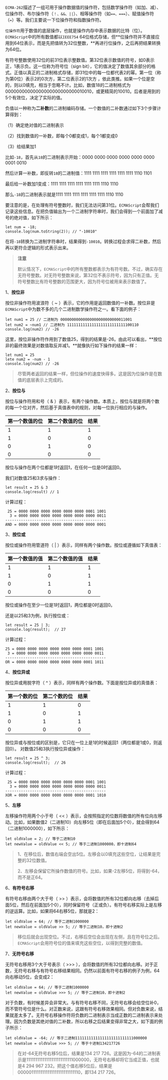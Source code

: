 `ECMA-262`描述了一组可用于操作数据值的操作符，包括数学操作符（如加、减）、位操作符、布尔操作符（`！、&&、||`）、相等操作符（如`==、===`）、赋值操作符（`=`）等。我们主要说一下位操作符和指数操作符。

`位操作符`用于数值的底层操作，也就是操作内存中表示数据的比特（位）。`ECMAScript`中的所有数值都以`IEEE754` 64位格式存储，但**位操作符并不直接应用到64位表示，而是先把值转为32位整数，**再进行位操作，之后再把结果转换为64位。

有符号整数使用32位的前31位表示整数值。第32位表示数值的符号，如0表示正，1表示负。这一位称为符号位（sign bit），它的值决定了数值其余部分的格式。正值以真正的二进制格式存储，即31位中的每一位都代表2的幂。第一位（称为第0位）表示2的0次方，第二位表示2的1次方 ，依此类推。如果一个位是空的，则以0填充，相当于忽略不计。比如，数值18的二进制格式为00000000000000000000000000010010，或更精简的10010。后者是用到的5个有效位，决定了实际的值。

负值以一种称为**二补数**的二进制编码存储。一个数值的二补数通过如下3个步骤计算得到：

（1）确定绝对值的二进制表示

（2）找到数值的一补数，即每个0都变成1，每个1都变成0

（3）给结果加1

比如`-18`，首先从`18`的二进制表示开始：0000 0000 0000 0000 0000 0000 0001 0010

然后计算一补数，即反转`18`的二进制值：1111 1111 1111 1111 1111 1111 1110 1101

最后给一补数加1变成：1111 1111 1111 1111 1111 1111 1110 1110

那么`-18`的二进制表示就是1111 1111 1111 1111 1111 1111 1110 1110

要注意的是，在处理有符号整数时，我们无法访问第31位。`ECMAScript`会帮我们记录这些信息。在把负值输出为一个二进制字符串时，我们会得到一个前面加了减号的绝对值，如下所示：

```
let num = -18;
console.log(num.toString(2)); // "-10010"
```

在将`-18`转换为二进制字符串时，结果得到`-10010`。转换过程会求得二补数，然后再以更符合逻辑的形式表示出来。

> **注意**
>
> 默认情况下，`ECMAScript`中的所有整数都表示为有符号数。不过，确实存在无符号整数。对无符号整数来说，第32位不表示符号，因为只有正值。无符号整数比有符号整数的范围更大，因为符号位被用来表示数值了。



1、**按位非**

按位非操作符用波浪符（ ~ ）表示，它的作用是返回数值的一补数。按位非是`ECMAScript`中为数不多的几个二进制数学操作符之一。看下面的例子：

```
let num1 = 25 // 二进制为 00000000000000000000000000011001
let num2 = ~num1 // 二进制为 11111111111111111111111111100110
console.log(num2) // -26

```

这里，按位非操作符作用到了数值25，得到的结果是-26。由此可以看出，**按位非的最终效果是对数值取反并减1。**就像执行如下操作的结果一样：

```
let num1 = 25
lete num2 = -num - 1
console.log(num2) // -26
```

> 尽管两者返回的结果一样，但位操作的速度快得多。这是因为位操作是在数值的底层表示上完成的。

2、**按位与**

按位与操作符用和号（ & ）表示，有两个操作数。本质上，按位与就是将两个数的每一个位对齐，然后基于真值表中的规则，对每一位执行相应的与操作。

| 第一个数值的位 | 第二个数值的位 | 结果 |
| -------------- | -------------- | ---- |
| 1              | 1              | 1    |
| 1              | 0              | 0    |
| 0              | 1              | 0    |
| 0              | 0              | 0    |

按位与操作在两个位都是1时返回1，在任何一位是0时返回0。

我们对数值25和3求与操作：

```
let result = 25 & 3
console.log(result) // 1
```

计算过程：

```
 25 = 0000 0000 0000 0000 0000 0000 0001 1001
  3 = 0000 0000 0000 0000 0000 0000 0000 0011
---------------------------------------------
AND = 0000 0000 0000 0000 0000 0000 0000 0001
```

3、**按位或**

按位或操作符用管道符（ | ）表示，同样有两个操作数。按位或遵循如下真值表：

| 第一个数值的值 | 第二个数值的值 | 结果 |
| -------------- | -------------- | ---- |
| 1              | 1              | 1    |
| 1              | 0              | 1    |
| 0              | 1              | 1    |
| 0              | 0              | 0    |

按位或操作在至少一位是1时返回1，两位都是0时返回0。

还是以25和3为例，执行按位或：

```
let result = 25 | 3;
console.log(result);  // 27
```

计算过程：

```
25 = 0000 0000 0000 0000 0000 0000 0001 1001
 3 = 0000 0000 0000 0000 0000 0000 0000 0011
---------------------------------------------
OR = 0000 0000 0000 0000 0000 0000 0001 1011
```

4、**按位异或**

按位异或用脱字符（ ^ ）表示，同样有两个操作数。下面是按位异或的真值表：

| 第一个数的位 | 第二个数的位 | 结果 |
| ------------ | ------------ | ---- |
| 1            | 1            | 0    |
| 1            | 0            | 1    |
| 0            | 1            | 1    |
| 0            | 0            | 0    |

按位异或与按位或的区别是，它只在一位上是1的时候返回1（两位都是1或0，则返回0）。
对数值25和3执行按位异或操作：

```
let result = 25 ^ 3;
console.log(result);  // 26
```

计算过程：

```
 25 = 0000 0000 0000 0000 0000 0000 0001 1001
  3 = 0000 0000 0000 0000 0000 0000 0000 0011
---------------------------------------------
XOR = 0000 0000 0000 0000 0000 0000 0001 1010
```

5、**左移**

左移操作符用两个小于号（ << ）表示，会按照指定的位数将数值的所有位向左移动。比如，如果数值2（二进制10）向左移5位（即在后面加5个0），就会得到64（二进制1000000），如下所示：

```
let oldValue = 2; // 等于二进制10
let newValue = oldValue << 5; // 等于二进制1000000，即十进制64
```

> 1、在移位后，数值右端会空出5位。左移会以0填充这些空位，让结果是完整的32位数值。
>
> 2、左移会保留它所操作数值的符号。比如，如果-2左移5位，将得到-64，而不是正64。

6、**有符号右移**

有符号右移由两个大于号（ >> ）表示，会将数值的所有32位都向右移（去掉后面5位，然后在前面加5个0），同时保留符号（正或负）。有符号右移实际上是左移的逆运算。比如，如果将64右移5位，那就是2：

```
let oldValue = 64; // 等于二进制1000000
let newValue = oldValue >> 5; // 等于二进制10，即十进制2
```

> 移位后就会出现空位。不过，右移后空位会出现在左侧，且在符号位之后。`ECMAScript`会用符号位的值来填充这些空位，以得到完整的数值。

7、**无符号右移**

无符号右移用3个大于号表示（ >>> ），会将数值的所有32位都向右移。对于正数，无符号右移与有符号右移结果相同。仍然以前面有符号右移的例子为例，64向右移动5位，会变成2：

```
let oldValue = 64; // 等于二进制1000000
let newValue = oldValue >>> 5; // 等于二进制10，即十进制2
```

对于负数，有时候差异会非常大。与有符号右移不同，无符号右移会给空位补0，而不管符号位是什么。对正数来说，这跟有符号右移效果相同。但对负数来说，结果就差太多了。无符号右移操作符将负数的二进制表示当成正数的二进制表示来处理。因为负数是其绝对值的二补数，所以右移之后结果变得非常之大，如下面的例子所示：

```
let oldValue = -64; // 等于二进制11111111111111111111111111000000
let newValue = oldValue >>> 5; // 等于十进制134217726
```

> 在对-64无符号右移5位后，结果是134 217 726。这是因为-64的二进制表示是11111111111111111111111111000000，无符号右移却将它当成正值，也就是4 294 967 232。把这个值右移5位后，结果是00000111111111111111111111111110，即134 217 726。